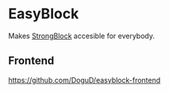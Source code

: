 # EasyBlock
Makes [StrongBlock](https://strongblock.com/) accesible for everybody.

## Frontend
https://github.com/DoguD/easyblock-frontend
